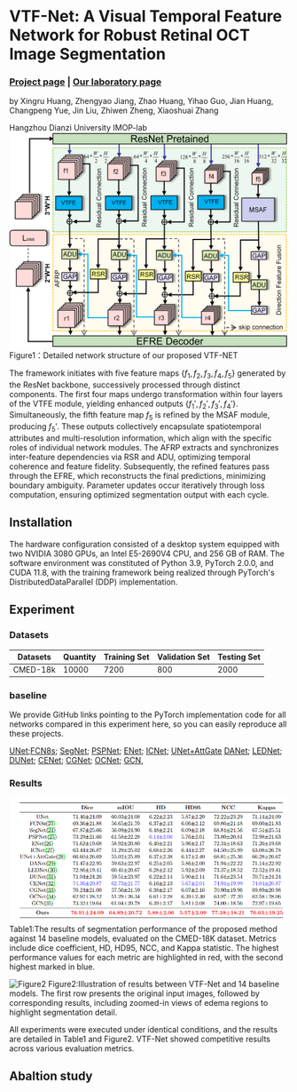 
# VTF-Net: A Visual Temporal Feature Network for Robust Retinal OCT Image Segmentation
### [Project page](https://github.com/IMOP-lab/VTF-Net-Pytorch) | [Our laboratory page](https://github.com/IMOP-lab)
by Xingru Huang, Zhengyao Jiang, Zhao Huang, Yihao Guo, Jian Huang, Changpeng Yue, Jin Liu, Zhiwen Zheng, Xiaoshuai Zhang

Hangzhou Dianzi University IMOP-lab
![Figure1：Detailed network structure of our proposed VTF-NET](https://github.com/IMOP-lab/VTF-Net-Pytorch/blob/main/figures/Fig2.png)
Figure1：Detailed network structure of our proposed VTF-NET

The framework initiates with five feature maps $\{f_1, f_2, f_3, f_4, f_5\}$ generated by the ResNet backbone, successively processed through distinct components. The first four maps undergo transformation within four layers of the VTFE module, yielding enhanced outputs $\{f_1', f_2', f_3', f_4'\}$. Simultaneously, the fifth feature map $f_5$ is refined by the MSAF module, producing $f_5'$. These outputs collectively encapsulate spatiotemporal attributes and multi-resolution information, which align with the specific roles of individual network modules. The AFRP extracts and synchronizes inter-feature dependencies via RSR and ADU, optimizing temporal coherence and feature fidelity. Subsequently, the refined features pass through the EFRE, which reconstructs the final predictions, minimizing boundary ambiguity. Parameter updates occur iteratively through loss computation, ensuring optimized segmentation output with each cycle.

## Installation
The hardware configuration consisted of a desktop system equipped with two NVIDIA 3080 GPUs, an Intel E5-2690V4 CPU, and 256 GB of RAM. The software environment was constituted of Python 3.9, PyTorch 2.0.0, and CUDA 11.8, with the training framework being realized through PyTorch's DistributedDataParallel (DDP) implementation.

## Experiment

### Datasets
|Datasets	| Quantity |  Training Set |	Validation Set | Testing Set|
|-|-|-|-|-|
|CMED-18k|10000|7200|800|2000|

### baseline
We provide GitHub links pointing to the PyTorch implementation code for all networks compared in this experiment here, so you can easily reproduce all these projects.

[UNet](https://github.com/milesial/Pytorch-UNet);[FCN8s](); [SegNet](); [PSPNet](); [ENet](); [ICNet](); [UNet+AttGate]() [DANet](); [LEDNet](); [DUNet](); [CENet](); [CGNet](); [OCNet](); [GCN](), 
### Results
![Table1](https://github.com/IMOP-lab/VTF-Net-Pytorch/blob/main/figures/Table1.jpg)
Table1:The results of segmentation performance of the proposed method against 14 baseline models, evaluated on the CMED-18K dataset. Metrics include dice coefficient, HD, HD95, NCC, and Kappa statistic. The highest performance values for each metric are highlighted in red, with the second highest marked in blue.

![Figure2](https://github.com/IMOP-lab/VTF-Net-Pytorch/blob/main/figures/Fig5.png)
Figure2:Illustration of results between VTF-Net and 14 baseline models. The first row presents the original input images, followed by corresponding results, including zoomed-in views of edema regions to highlight segmentation detail.

All experiments were executed under identical conditions, and the results are detailed in Table1 and Figure2. VTF-Net showed competitive results across various evaluation metrics.
## Abaltion study
